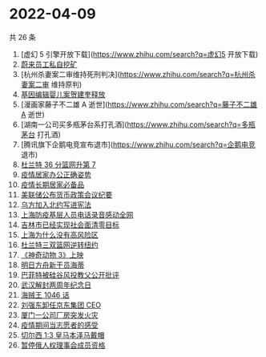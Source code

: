 # 2022-04-09

共 26 条

<!-- BEGIN ZHIHUSEARCH -->
<!-- 最后更新时间 Sat Apr 09 2022 12:12:29 GMT+0800 (China Standard Time) -->
1. [虚幻 5 引擎开放下载](https://www.zhihu.com/search?q=虚幻5 开放下载)
1. [蔚来员工私自挖矿](https://www.zhihu.com/search?q=蔚来员工)
1. [杭州杀妻案二审维持死刑判决](https://www.zhihu.com/search?q=杭州杀妻案二审 维持原判)
1. [基因编辑婴儿案贺建奎释放](https://www.zhihu.com/search?q=基因编辑婴儿案)
1. [漫画家藤子不二雄 A 逝世](https://www.zhihu.com/search?q=藤子不二雄A 逝世)
1. [湖南一公司买多瓶茅台系打孔酒](https://www.zhihu.com/search?q=多瓶茅台 打孔酒)
1. [腾讯旗下企鹅电竞宣布退市](https://www.zhihu.com/search?q=企鹅电竞 退市)
1. [杜兰特 36 分篮网升第 7](https://www.zhihu.com/search?q=篮网)
1. [疫情居家办公正确姿势](https://www.zhihu.com/search?q=疫情居家办公)
1. [疫情长期居家必备品](https://www.zhihu.com/search?q=疫情居家必备)
1. [美联储公布货币政策会议纪要](https://www.zhihu.com/search?q=美联储)
1. [乌方加入北约写进宪法](https://www.zhihu.com/search?q=乌克兰加入北约)
1. [上海防疫基层人员电话录音感动全网](https://www.zhihu.com/search?q=上海防疫工作人员电话录音)
1. [吉林市已经实现社会面清零目标](https://www.zhihu.com/search?q=吉林市疫情社会面清零)
1. [上海为什么没有高风险区](https://www.zhihu.com/search?q=上海高风险)
1. [杜兰特三双篮网逆转纽约](https://www.zhihu.com/search?q=篮网)
1. [《神奇动物 3》上映](https://www.zhihu.com/search?q=神奇动物3)
1. [明日方舟新干员海蒂](https://www.zhihu.com/search?q=明日方舟)
1. [巴菲特被硅谷风投教父公开批评](https://www.zhihu.com/search?q=巴菲特被蒂尔公开批评)
1. [武汉解封两周年纪念日](https://www.zhihu.com/search?q=武汉解封纪念日)
1. [海贼王 1046 话](https://www.zhihu.com/search?q=海贼王)
1. [刘强东卸任京东集团 CEO](https://www.zhihu.com/search?q=刘强东)
1. [厦门一公司厂房突发火灾](https://www.zhihu.com/search?q=厦门突发火灾)
1. [疫情期间当志愿者的感受](https://www.zhihu.com/search?q=抗疫志愿者)
1. [切尔西 1:3 皇马本泽马戴帽](https://www.zhihu.com/search?q=皇马)
1. [暂停俄人权理事会成员资格](https://www.zhihu.com/search?q=暂停俄人权理事会成员资格)
<!-- END ZHIHUSEARCH -->

